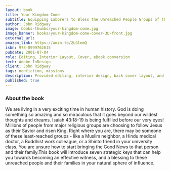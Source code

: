 ```yaml
---
layout: book
title: Your Kingdom Come
subtitle: Equipping Laborers to Bless the Unreached People Groups of the World Today
author: John Ridgway
image: books-thumbs/your-kingdom-come.jpg
image_banner: books/your-kingdom-come-cover-3D-front.jpg
external_url: 
amazon_link: https://amzn.to/2LGlnmQ
isbn: 978-0999762615
pubdate: 2001-07-04
role: Editing, Interior Layout, Cover, eBook conversion
tech: Adobe InDesign
client: John Ridgway
tags: nonfiction, missions
description: Provided editing, interior design, back cover layout, and eBook conversion for this book project.
published: true
---
```


### About the book

We are living in a very exciting time in human history. God is doing something so amazing and so miraculous that it goes beyond our wildest thoughts and dreams. Isaiah 43:18-19 is being fulfilled before our very eyes! Millions of people from major religious groups are choosing to follow Jesus as their Savior and risen King. Right where you are, there may be someone of these least-reached groups - like a Muslim neighbor, a Hindu medical doctor, a Buddhist work colleague, or a Shinto friend in your university class. You are unsure how to start bringing the Good News to that person and their family.This book will introduce seven strategic keys that can help you towards becoming an effective witness, and a blessing to these unreached people and their families in your natural sphere of influence.